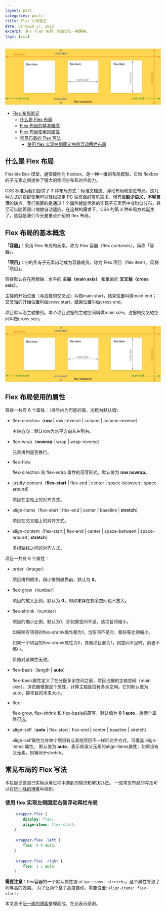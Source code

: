 ```yaml
---
layout: post
categories: posts
title: Flex 布局笔记
date: OCTOBER 27, 2018
excerpt: 关于 Flex 布局，总结自阮一峰博客。
tags: [css]
---
```

![$cover](/images/CSS3-Flexbox-Model.jpg)


- [Flex 布局笔记](#flex-%E5%B8%83%E5%B1%80%E7%AC%94%E8%AE%B0)
  - [什么是 Flex 布局](#%E4%BB%80%E4%B9%88%E6%98%AF-flex-%E5%B8%83%E5%B1%80)
  - [Flex 布局的基本概念](#flex-%E5%B8%83%E5%B1%80%E7%9A%84%E5%9F%BA%E6%9C%AC%E6%A6%82%E5%BF%B5)
  - [Flex 布局使用的属性](#flex-%E5%B8%83%E5%B1%80%E4%BD%BF%E7%94%A8%E7%9A%84%E5%B1%9E%E6%80%A7)
  - [常见布局的 Flex 写法](#%E5%B8%B8%E8%A7%81%E5%B8%83%E5%B1%80%E7%9A%84-flex-%E5%86%99%E6%B3%95)
    - [使用 flex 实现左侧固定右侧浮动两栏布局](#%E4%BD%BF%E7%94%A8-flex-%E5%AE%9E%E7%8E%B0%E5%B7%A6%E4%BE%A7%E5%9B%BA%E5%AE%9A%E5%8F%B3%E4%BE%A7%E6%B5%AE%E5%8A%A8%E4%B8%A4%E6%A0%8F%E5%B8%83%E5%B1%80)


## 什么是 Flex 布局

Flexible Box 模型，通常被称为 flexbox，是一种一维的布局模型。它给 flexbox 的子元素之间提供了强大的空间分布和对齐能力。

CSS 标准为我们提供了 3 种布局方式：标准文档流、浮动布局和定位布局。这几种方式的搭配使用可以轻松搞定 PC 端页面的常见需求，但有着**缺少语义、不够灵活**的缺点。我们需要的是通过 1 个属性就能优雅的实现子元素居中或均匀分布，甚至可以随着窗口缩放自动适应。在这样的需求下，CSS 的第 4 种布局方式诞生了，这就是我们今天要重点介绍的 flex 布局。

## Flex 布局的基本概念

**「容器」**：采用 Flex 布局的元素，称为 Flex 容器（flex container），简称「容器」。

**「项目」**：它的所有子元素自动成为容器成员，称为 Flex 项目（flex item），简称「项目」。

容器默认存在两根轴：水平的 **主轴（main axis）** 和垂直的 **交叉轴（cross axis）**。

主轴的开始位置（与边框的交叉点）叫做main start，结束位置叫做main end；交叉轴的开始位置叫做cross start，结束位置叫做cross end。

项目默认沿主轴排列。单个项目占据的主轴空间叫做main size，占据的交叉轴空间叫做cross size。

<center>
  <img src="/images/CSS3-Flexbox-Model.jpg">
</center>

## Flex 布局使用的属性

容器一共有 6 个属性：（括号内为可能的值，加粗为默认值）
 - flex-direction（**row** \| row-reverse \| column \| column-reverse）

    主轴方向：默认row为水平方向从左到右。
 - flex-wrap（**nowrap** \| wrap \| wrap-reverse）

    元素排列是否换行。
 - flex-flow

    flex-direction 和 flex-wrap 属性的简写形式。默认值为 **row nowrap**。
 - justify-content（**flex-start** \| flex-end \| center \| space-between \| space-around）

    项目在主轴上的对齐方式。
 - align-items（flex-start \| flex-end \| center \| baseline \| **stretch**）

    项目在交叉轴上的对齐方式。 
 - align-content（flex-start \| flex-end \| center \| space-between \| space-around \| **stretch**）

    多根轴线之间的对齐方式。

项目一共有 6 个属性：
 - order（integer）

    项目排列顺序，越小排列越靠前，默认为 **0**。
 - flex-grow（number）

    项目的放大比例，默认为 **0**，即如果存在剩余空间也不放大。
 - flex-shrink（number）

    项目的缩小比例，默认为1，即如果空间不足，该项目将缩小。
    
    如果所有项目的flex-shrink属性都为1，当空间不足时，都将等比例缩小。
    
    如果一个项目的flex-shrink属性为0，其他项目都为1，则空间不足时，前者不缩小。
    
    负值对该属性无效。
 - flex-basis（length \| **auto**）

    flex-basis属性定义了在分配多余空间之前，项目占据的主轴空间（main size）。浏览器根据这个属性，计算主轴是否有多余空间。它的默认值为auto，即项目的本来大小。
 - flex

    flex-grow, flex-shrink 和 flex-basis的简写，默认值为 **0 1 auto**。后两个属性可选。
 - align-self（**auto** \| flex-start \| flex-end \| center \| baseline \| stretch）

    align-self属性允许单个项目有与其他项目不一样的对齐方式，可覆盖 align-items 属性。
    默认值为 **auto**，表示继承父元素的align-items属性，如果没有父元素，则等同于stretch。

## 常见布局的 Flex 写法

本栏目记录自己实际运用过程中遇到的情况和解决办法。
一些常见布局的写法可以在[阮一峰的博客](http://www.ruanyifeng.com/blog/2015/07/flex-examples.html)中找到。

### 使用 flex 实现左侧固定右侧浮动两栏布局
```CSS
    .wrapper-flex {
        display: flex;
        align-items: flex-start;
    }

    .wrapper-flex .left {
        flex: 0 0 auto;
    }

    .wrapper-flex .right {
        flex: 1 1 auto;
    }
```
**需要注意**：flex容器的一个默认属性值:`align-items: stretch;`。这个属性导致了列等高的效果。 为了让两个盒子高度自动，需要设置: `align-items: flex-start;`


本文基于[阮一峰的博客](http://www.ruanyifeng.com/blog/2015/07/flex-grammar.html)整理而成，在此表示感谢。
